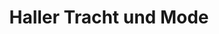 ---
title: "Haller Tracht und Mode"
url: /maria-alm-am-steinernen-meer/haller-tracht-und-mode/
shop: Kleidung
---